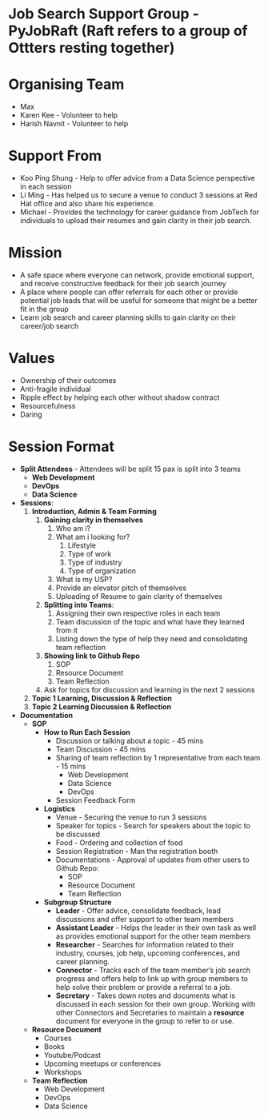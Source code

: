 # Job Search Support Group - PyJobRaft (Raft refers to a group of Ottters resting together)

# Organising Team

- Max
- Karen Kee - Volunteer to help
- Harish Navnit -  Volunteer to help

# Support From

- Koo Ping Shung - Help to offer advice from a Data Science perspective in each session
- Li Ming - Has helped us to secure a venue to conduct 3 sessions at Red Hat office and also share his experience.
- Michael - Provides the technology for career guidance from JobTech for individuals to upload their resumes and gain clarity in their job search.

# Mission

- A safe space where everyone can network, provide emotional support, and receive constructive feedback for their job search journey
- A place where people can offer referrals for each other or provide potential job leads that will be useful for someone that might be a better fit in the group
- Learn job search and career planning skills to gain clarity on their career/job search

# Values

- Ownership of their outcomes
- Anti-fragile individual
- Ripple effect by helping each other without shadow contract
- Resourcefulness
- Daring

# Session Format

- **Split Attendees** - Attendees will be split 15 pax is split into 3 teams
    - **Web Development**
    - **DevOps**
    - **Data Science**
- **Sessions**:
    1. **Introduction, Admin & Team Forming**
        1. **Gaining clarity in themselves**
            1. Who am i?
            2. What am i looking for?
                1. Lifestyle
                2. Type of work
                3. Type of industry
                4. Type of organization
            3. What is my USP?
            4. Provide an elevator pitch of themselves
            5. Uploading of Resume to gain clarity of themselves
        2. **Splitting into Teams**:
            1. Assigning their own respective roles in each team
            2. Team discussion of the topic and what have they learned from it
            3. Listing down the type of help they need and consolidating team reflection
        3. **Showing link to Github Repo**
            1. SOP
            2. Resource Document
            3. Team Reflection
        4. Ask for topics for discussion and learning in the next 2 sessions 
    2. **Topic 1 Learning, Discussion & Reflection**
    3. **Topic 2 Learning  Discussion & Reflection**
- **Documentation**
    - **SOP**
        - **How to Run Each Session**
            - Discussion or talking about a topic - 45 mins
            - Team Discussion  -  45 mins
            - Sharing of team reflection by 1 representative from each team - 15 mins
                - Web Development
                - Data Science
                - DevOps
            - Session Feedback Form
        - **Logistics**
            - Venue - Securing the venue to run 3 sessions
            - Speaker for topics - Search for speakers about the topic to be discussed
            - Food - Ordering and collection of food
            - Session Registration - Man the registration booth
            - Documentations - Approval of updates from other users to Github Repo:
                - SOP
                - Resource Document
                - Team Reflection
        - **Subgroup Structure**
            - **Leader** - Offer advice, consolidate feedback, lead discussions and offer support to other team members
            - **Assistant Leader** - Helps the leader in their own task as well as provides emotional support for the other team members
            - **Researcher** - Searches for information related to their industry, courses, job help, upcoming conferences, and career planning.
            - **Connector** - Tracks each of the team member’s job search progress and offers help to link up with group members to help solve their problem or provide a referral to a job.
            - **Secretary** - Takes down notes and documents what is discussed in each session for their own group. Working with other Connectors and Secretaries to maintain a **resource** document for everyone in the group to refer to or use.
    - **Resource Document**
        - Courses
        - Books
        - Youtube/Podcast
        - Upcoming meetups or conferences
        - Workshops
    - **Team Reflection**
        - Web Development
        - DevOps
        - Data Science
